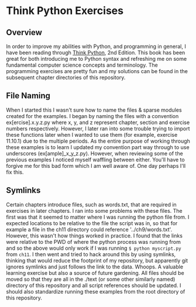 # Think Python Exercises

## Overview
In order to improve my abilities with Python, and programming in general, I have been reading through [Think Python](https://greenteapress.com/wp/think-python-2e/), 2nd Edition. This book has been great for both introducing me to Python syntax and refreshing me on some fundamental computer science concepts and terminology. The programming exercises are pretty fun and my solutions can be found in the subsequent chapter directories of this repository.

## File Naming
When I started this I wasn't sure how to name the files & sparse modules created for the examples. I began by naming the files with a convention ex[ercise].x.y.z.py where x, y, and z represent chapter, section and exercise numbers respectively. However, I later ran into some trouble trying to import these functions later when I wanted to use them (for example, exercise 11.10.1) due to the multiple periods. As the entire purpose of working through these examples is to learn I updated my convention part way through to use underscores (ex[ample]_x_y_z.py). However, when reviewing some of the previous examples I noticed myself waffling between either. You'll have to forgive me for this bad form which I am well aware of. One day perhaps I'll fix this.

## Symlinks
Certain chapters introduce files, such as words.txt, that are required in exercises in later chapters. I ran into some problems with these files. The first was that it seemed to matter where I was running the python file from. I expected locations to be relative to the file the script was in, so that for example a file in the ch11 directory could reference '../ch9/words.txt'. However, this wasn't how things worked in practice. I found that the links were relative to the PWD of where the python process was running from and so the above would only work if I was running `$ python myscript.py` from `ch11`. I then went and tried to hack around this by using symlinks, thinking that would reduce the footprint of my repository, but apparently git ignores symlinks and just follows the link to the data. Whoops. A valuable learning exercise but also a source of future gardening. All files should be moved so that they are all in the ./text (or some other similarly named) directory of this repository and all script references should be updated. I should also standardize running these examples from the root directory of this repository. 